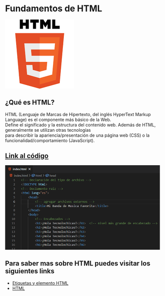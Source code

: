 # Fundamentos de HTML
![HTML](https://raw.githubusercontent.com/TecnolochicasJo/fundamentos-HTML/main/imagenes/html.png)

## ¿Qué es HTML?
HTML (Lenguaje de Marcas de Hipertexto, del inglés HyperText Markup Language) es el componente más básico de la Web. <br>
Define el significado y la estructura del contenido web. Además de HTML, generalmente se utilizan otras tecnologías <br>
para describir la apariencia/presentación de una página web (CSS) o la funcionalidad/comportamiento (JavaScript).

## [ Link al código](https://github.com/TecnolochicasJo/fundamentos-HTML/blob/main/index.html)
![Código]( https://raw.githubusercontent.com/TecnolochicasJo/fundamentos-HTML/main/imagenes/codigoEtiquetasHTML.PNG)

## Para saber mas sobre HTML puedes visitar los siguientes links
- [Etiquetas y elemento HTML](https://www.w3schools.com/TAGS/default.asp)
- [HTML](https://developer.mozilla.org/es/docs/Web/HTML)
